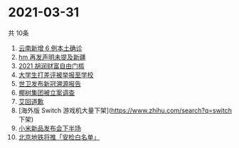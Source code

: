 # 2021-03-31
  共 10条

  <!-- BEGIN -->
  <!-- 最后更新时间:Wed Mar 31 2021 21:13:29 GMT+0000 (Coordinated Universal Time) -->
  1. [云南新增 6 例本土确诊](https://www.zhihu.com/search?q=云南新增)
1. [hm 再发声明未提及新疆](https://www.zhihu.com/search?q=hm)
1. [2021 胡润财富自由门槛](https://www.zhihu.com/search?q=财富自由)
1. [大学生打差评被举报至学校](https://www.zhihu.com/search?q=豆瓣差评)
1. [世卫发布新冠溯源报告](https://www.zhihu.com/search?q=新冠溯源)
1. [椰树集团被立案调查](https://www.zhihu.com/search?q=椰树集团)
1. [艾回道歉](https://www.zhihu.com/search?q=艾回道歉)
1. [海外版 Switch 游戏机大量下架](https://www.zhihu.com/search?q=switch 下架)
1. [小米新品发布会下半场](https://www.zhihu.com/search?q=小米)
1. [北京地铁将推「安检白名单」](https://www.zhihu.com/search?q=北京地铁)
  <!-- END -->
  